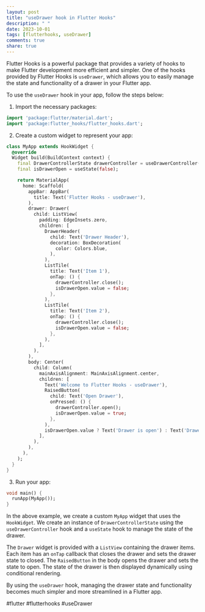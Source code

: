 ```yaml
---
layout: post
title: "useDrawer hook in Flutter Hooks"
description: " "
date: 2023-10-01
tags: [flutterhooks, useDrawer]
comments: true
share: true
---
```


Flutter Hooks is a powerful package that provides a variety of hooks to make Flutter development more efficient and simpler. One of the hooks provided by Flutter Hooks is `useDrawer`, which allows you to easily manage the state and functionality of a drawer in your Flutter app.

To use the `useDrawer` hook in your app, follow the steps below:

1. Import the necessary packages:
```dart
import 'package:flutter/material.dart';
import 'package:flutter_hooks/flutter_hooks.dart';
```

2. Create a custom widget to represent your app:
```dart
class MyApp extends HookWidget {
  @override
  Widget build(BuildContext context) {
    final DrawerControllerState drawerController = useDrawerController();
    final isDrawerOpen = useState(false);

    return MaterialApp(
      home: Scaffold(
        appBar: AppBar(
          title: Text('Flutter Hooks - useDrawer'),
        ),
        drawer: Drawer(
          child: ListView(
            padding: EdgeInsets.zero,
            children: [
              DrawerHeader(
                child: Text('Drawer Header'),
                decoration: BoxDecoration(
                  color: Colors.blue,
                ),
              ),
              ListTile(
                title: Text('Item 1'),
                onTap: () {
                  drawerController.close();
                  isDrawerOpen.value = false;
                },
              ),
              ListTile(
                title: Text('Item 2'),
                onTap: () {
                  drawerController.close();
                  isDrawerOpen.value = false;
                },
              ),
            ],
          ),
        ),
        body: Center(
          child: Column(
            mainAxisAlignment: MainAxisAlignment.center,
            children: [
              Text('Welcome to Flutter Hooks - useDrawer'),
              RaisedButton(
                child: Text('Open Drawer'),
                onPressed: () {
                  drawerController.open();
                  isDrawerOpen.value = true;
                },
              ),
              isDrawerOpen.value ? Text('Drawer is open') : Text('Drawer is closed'),
            ],
          ),
        ),
      ),
    );
  }
}
```

3. Run your app:
```dart
void main() {
  runApp(MyApp());
}
```

In the above example, we create a custom `MyApp` widget that uses the `HookWidget`. We create an instance of `DrawerControllerState` using the `useDrawerController` hook and a `useState` hook to manage the state of the drawer. 

The `Drawer` widget is provided with a `ListView` containing the drawer items. Each item has an `onTap` callback that closes the drawer and sets the drawer state to closed. The `RaisedButton` in the body opens the drawer and sets the state to open. The state of the drawer is then displayed dynamically using conditional rendering.

By using the `useDrawer` hook, managing the drawer state and functionality becomes much simpler and more streamlined in a Flutter app.

#flutter #flutterhooks #useDrawer